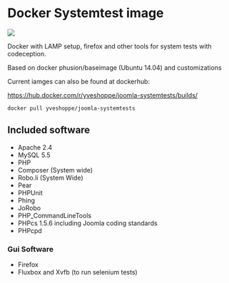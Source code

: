 # Docker Systemtest image
[![](https://badge.imagelayers.io/yveshoppe/joomla-systemtests:latest.svg)](https://imagelayers.io/?images=yveshoppe/joomla-systemtests:latest 'Get your own badge on imagelayers.io')

Docker with LAMP setup, firefox and other tools for system tests with codeception.

Based on docker phusion/baseimage (Ubuntu 14.04) and customizations

Current iamges can also be found at dockerhub:

https://hub.docker.com/r/yveshoppe/joomla-systemtests/builds/

``docker pull yveshoppe/joomla-systemtests``

## Included software

* Apache 2.4
* MySQL 5.5
* PHP
* Composer (System wide)
* Robo.li (System Wide)
* Pear
* PHPUnit
* Phing
* JoRobo
* PHP_CommandLineTools
* PHPcs 1.5.6 including Joomla coding standards
* PHPcpd

### Gui Software

* Firefox
* Fluxbox and Xvfb (to run selenium tests)
